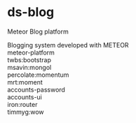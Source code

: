 # ds-blog
Meteor Blog platform 

Blogging system developed with METEOR
<br/>
meteor-platform <br/>
twbs:bootstrap<br/>
msavin:mongol<br/>
percolate:momentum<br/>
mrt:moment<br/>
accounts-password<br/>
accounts-ui<br/>
iron:router<br/>
timmyg:wow<br/>
